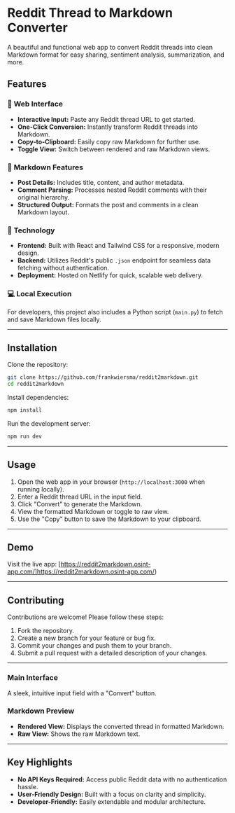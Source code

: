 # Reddit Thread to Markdown Converter

A beautiful and functional web app to convert Reddit threads into clean Markdown format for easy sharing, sentiment analysis, summarization, and more.

## Features

### 🌟 **Web Interface**
- **Interactive Input:** Paste any Reddit thread URL to get started.
- **One-Click Conversion:** Instantly transform Reddit threads into Markdown.
- **Copy-to-Clipboard:** Easily copy raw Markdown for further use.
- **Toggle View:** Switch between rendered and raw Markdown views.

### 📄 **Markdown Features**
- **Post Details:** Includes title, content, and author metadata.
- **Comment Parsing:** Processes nested Reddit comments with their original hierarchy.
- **Structured Output:** Formats the post and comments in a clean Markdown layout.

### 🚀 **Technology**
- **Frontend:** Built with React and Tailwind CSS for a responsive, modern design.
- **Backend:** Utilizes Reddit's public `.json` endpoint for seamless data fetching without authentication.
- **Deployment:** Hosted on Netlify for quick, scalable web delivery.

### 💻 **Local Execution**
For developers, this project also includes a Python script (`main.py`) to fetch and save Markdown files locally.

---

## Installation

Clone the repository:

```bash
git clone https://github.com/frankwiersma/reddit2markdown.git
cd reddit2markdown
```

Install dependencies:

```bash
npm install
```

Run the development server:

```bash
npm run dev
```

---

## Usage

1. Open the web app in your browser (`http://localhost:3000` when running locally).
2. Enter a Reddit thread URL in the input field.
3. Click "Convert" to generate the Markdown.
4. View the formatted Markdown or toggle to raw view.
5. Use the "Copy" button to save the Markdown to your clipboard.

---

## Demo

Visit the live app: [https://reddit2markdown.osint-app.com/]https://reddit2markdown.osint-app.com/)

---

## Contributing

Contributions are welcome! Please follow these steps:

1. Fork the repository.
2. Create a new branch for your feature or bug fix.
3. Commit your changes and push them to your branch.
4. Submit a pull request with a detailed description of your changes.

---

### Main Interface
A sleek, intuitive input field with a "Convert" button.

### Markdown Preview
- **Rendered View:** Displays the converted thread in formatted Markdown.
- **Raw View:** Shows the raw Markdown text.

---

## Key Highlights

- **No API Keys Required:** Access public Reddit data with no authentication hassle.
- **User-Friendly Design:** Built with a focus on clarity and simplicity.
- **Developer-Friendly:** Easily extendable and modular architecture.

